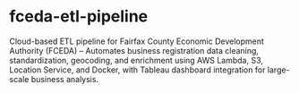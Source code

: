 # fceda-etl-pipeline
Cloud-based ETL pipeline for Fairfax County Economic Development Authority (FCEDA) – Automates business registration data cleaning, standardization, geocoding, and enrichment using AWS Lambda, S3, Location Service, and Docker, with Tableau dashboard integration for large-scale business analysis.
